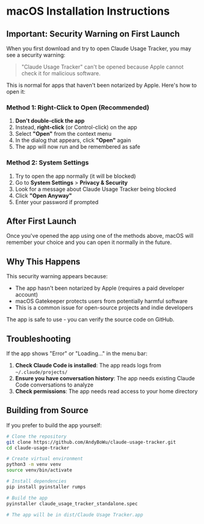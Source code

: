 # macOS Installation Instructions

## Important: Security Warning on First Launch

When you first download and try to open Claude Usage Tracker, you may see a security warning:

> "Claude Usage Tracker" can't be opened because Apple cannot check it for malicious software.

This is normal for apps that haven't been notarized by Apple. Here's how to open it:

### Method 1: Right-Click to Open (Recommended)
1. **Don't double-click the app**
2. Instead, **right-click** (or Control-click) on the app
3. Select **"Open"** from the context menu
4. In the dialog that appears, click **"Open"** again
5. The app will now run and be remembered as safe

### Method 2: System Settings
1. Try to open the app normally (it will be blocked)
2. Go to **System Settings** > **Privacy & Security**
3. Look for a message about Claude Usage Tracker being blocked
4. Click **"Open Anyway"**
5. Enter your password if prompted

## After First Launch

Once you've opened the app using one of the methods above, macOS will remember your choice and you can open it normally in the future.

## Why This Happens

This security warning appears because:
- The app hasn't been notarized by Apple (requires a paid developer account)
- macOS Gatekeeper protects users from potentially harmful software
- This is a common issue for open-source projects and indie developers

The app is safe to use - you can verify the source code on GitHub.

## Troubleshooting

If the app shows "Error" or "Loading..." in the menu bar:

1. **Check Claude Code is installed**: The app reads logs from `~/.claude/projects/`
2. **Ensure you have conversation history**: The app needs existing Claude Code conversations to analyze
3. **Check permissions**: The app needs read access to your home directory

## Building from Source

If you prefer to build the app yourself:

```bash
# Clone the repository
git clone https://github.com/AndyBoWu/claude-usage-tracker.git
cd claude-usage-tracker

# Create virtual environment
python3 -m venv venv
source venv/bin/activate

# Install dependencies
pip install pyinstaller rumps

# Build the app
pyinstaller claude_usage_tracker_standalone.spec

# The app will be in dist/Claude Usage Tracker.app
```